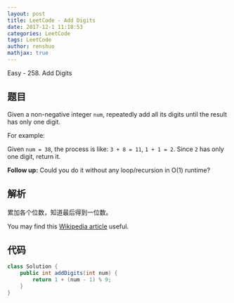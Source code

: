 ```yaml
---
layout: post
title: LeetCode - Add Digits
date: 2017-12-1 11:18:53
categories: LeetCode
tags: LeetCode
author: renshuo
mathjax: true
---
```


Easy - 258. Add Digits

<!--more-->

## 题目

Given a non-negative integer `num`, repeatedly add all its digits until the result has only one digit.

For example:

Given `num = 38`, the process is like: `3 + 8 = 11`, `1 + 1 = 2`. Since `2` has only one digit, return it.

**Follow up:**
Could you do it without any loop/recursion in O(1) runtime?

## 解析

累加各个位数，知道最后得到一位数。

You may find this [Wikipedia article](https://en.wikipedia.org/wiki/Digital_root) useful.

## 代码

``` java
class Solution {
    public int addDigits(int num) {
        return 1 + (num - 1) % 9;
    }
}
```
